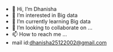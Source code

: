 - 👋 Hi, I’m Dhanisha
- 👀 I’m interested in Big data
- 🌱 I’m currently learning Big data
- 💞️ I’m looking to collaborate on ...
- 📫 How to reach me ...
- mail id:dhanisha25122002@gmail.com

<!---
Dhanisha25/Dhanisha25 is a ✨ special ✨ repository because its `README.md` (this file) appears on your GitHub profile.
You can click the Preview link to take a look at your changes.
--->
